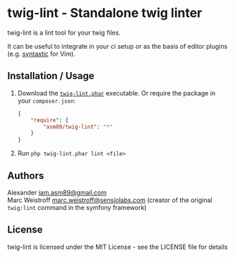 twig-lint - Standalone twig linter
==================================

twig-lint is a lint tool for your twig files.

It can be useful to integrate in your ci setup or as the basis of editor plugins (e.g. [syntastic](https://github.com/scrooloose/syntastic) for Vim).

Installation / Usage
--------------------

1. Download the [`twig-lint.phar`](http://asm89.github.com/d/twig-lint.phar) executable. Or require the package in your `composer.json`:

    ``` json
    {
        "require": {
            "asm89/twig-lint": "*"
        }
    }
    ```

2. Run `php twig-lint.phar lint <file>`

Authors
-------

Alexander <iam.asm89@gmail.com><br />
Marc Weistroff <marc.weistroff@sensiolabs.com> (creator of the original `twig:lint` command in the symfony framework)

License
-------

twig-lint is licensed under the MIT License - see the LICENSE file for details
